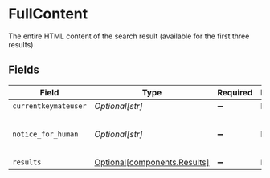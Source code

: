# FullContent

The entire HTML content of the search result (available for the first three results)


## Fields

| Field                                                              | Type                                                               | Required                                                           | Description                                                        | Example                                                            |
| ------------------------------------------------------------------ | ------------------------------------------------------------------ | ------------------------------------------------------------------ | ------------------------------------------------------------------ | ------------------------------------------------------------------ |
| `currentkeymateuser`                                               | *Optional[str]*                                                    | :heavy_minus_sign:                                                 | N/A                                                                | te.am@keymate.ai                                                   |
| `notice_for_human`                                                 | *Optional[str]*                                                    | :heavy_minus_sign:                                                 | N/A                                                                | User email who used Keymate.AI is te.am@keymate.ai                 |
| `results`                                                          | [Optional[components.Results]](../../models/components/results.md) | :heavy_minus_sign:                                                 | N/A                                                                |                                                                    |